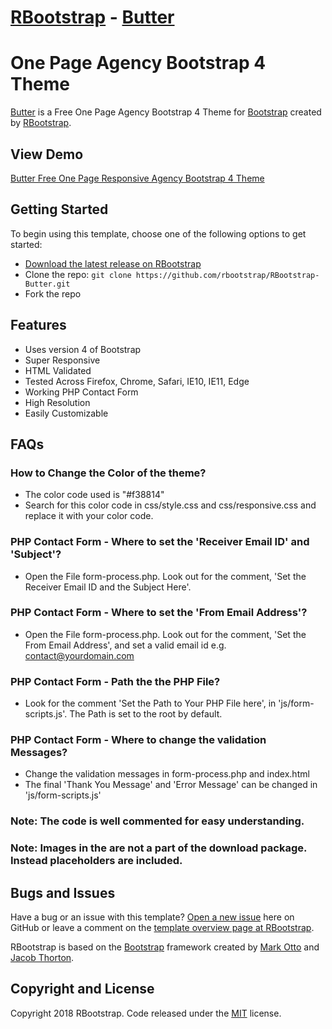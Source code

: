 # [RBootstrap](http://rbootstrap.com/) - [Butter](http://rbootstrap.com/butter/)

#  One Page Agency Bootstrap 4 Theme

[Butter](http://rbootstrap.com/butter/) is a Free One Page Agency Bootstrap 4 Theme for [Bootstrap](http://getbootstrap.com/) created by [RBootstrap](http://rbootstrap.com/).

## View Demo

[Butter Free One Page Responsive Agency Bootstrap 4 Theme](https://rbootstrap.github.io/butter/)

## Getting Started

To begin using this template, choose one of the following options to get started:
* [Download the latest release on RBootstrap](http://rbootstrap.com/butter/)
* Clone the repo: `git clone https://github.com/rbootstrap/RBootstrap-Butter.git`
* Fork the repo

## Features
* Uses version 4 of Bootstrap
* Super Responsive
* HTML Validated
* Tested Across Firefox, Chrome, Safari, IE10, IE11, Edge
* Working PHP Contact Form
* High Resolution
* Easily Customizable

## FAQs
### How to Change the Color of the theme?
* The color code used is "#f38814"
* Search for this color code in css/style.css and css/responsive.css and replace it with your color code.

### PHP Contact Form - Where to set the 'Receiver Email ID' and 'Subject'?
* Open the File form-process.php. Look out for the comment, 'Set the Receiver Email ID and the Subject Here'.

### PHP Contact Form - Where to set the 'From Email Address'?
* Open the File form-process.php. Look out for the comment, 'Set the From Email Address', and set a valid email id e.g.
contact@yourdomain.com

### PHP Contact Form - Path the the PHP File?
* Look for the comment 'Set the Path to Your PHP File here', in 'js/form-scripts.js'. The Path is set to the root by default.

### PHP Contact Form - Where to change the validation Messages?
* Change the validation messages in form-process.php and index.html
* The final 'Thank You Message' and 'Error Message' can be changed in 'js/form-scripts.js'

### Note: The code is well commented for easy understanding.

### Note: Images in the are not a part of the download package. Instead placeholders are included. 

## Bugs and Issues

Have a bug or an issue with this template? [Open a new issue](https://github.com/rbootstrap/RBootstrap-Butter/issues) here on GitHub or leave a comment on the [template overview page at RBootstrap](http://rbootstrap.com/butter/).

RBootstrap is based on the [Bootstrap](http://getbootstrap.com/) framework created by [Mark Otto](https://twitter.com/mdo) and [Jacob Thorton](https://twitter.com/fat).

## Copyright and License

Copyright 2018 RBootstrap. Code released under the [MIT](https://github.com/rbootstrap/RBootstrap-Butter/blob/master/LICENSE) license.
